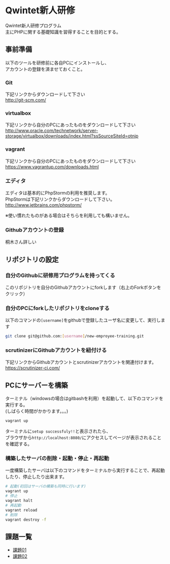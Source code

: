 # Qwintet新人研修

Qwintet新人研修プログラム  
主にPHPに関する基礎知識を習得することを目的とする。

## 事前準備

以下のツールを研修前に各自PCにインストールし、  
アカウントの登録を済ませておくこと。

### Git

下記リンクからダウンロードして下さい  
http://git-scm.com/

### virtualbox

下記リンクから自分のPCにあったものをダウンロードして下さい  
http://www.oracle.com/technetwork/server-storage/virtualbox/downloads/index.html?ssSourceSiteId=otnjp

### vagrant

下記リンクから自分のPCにあったものをダウンロードして下さい  
https://www.vagrantup.com/downloads.html

### エディタ

エディタは基本的にPhpStormの利用を推奨します。  
PhpStormは下記リンクからダウンロードして下さい。  
http://www.jetbrains.com/phpstorm/  
  
※使い慣れたものがある場合はそちらを利用しても構いません。

### Githubアカウントの登録

桐木さん詳しい

## リポジトリの設定

### 自分のGithubに研修用プログラムを持ってくる

このリポジトリを自分のGithubアカウントにforkします（右上のForkボタンをクリック）  

### 自分のPCにforkしたリポジトリをcloneする

以下のコマンドの`[username]`をgithubで登録したユーザ名に変更して、実行します

```sh
git clone git@github.com:[username]/new-emproyee-training.git
```

### scrutinizerにGithubアカウントを紐付ける

下記リンクからGithubアカウントとscrutinizerアカウントを関連付けます。  
https://scrutinizer-ci.com/

## PCにサーバーを構築

ターミナル（windowsの場合はgitbashを利用）を起動して、以下のコマンドを実行する。  
(しばらく時間がかかります。。。)

```sh
vagrant up
```

ターミナルに`setup successfuly!!`と表示されたら、  
ブラウザから`http://localhost:8080/`にアクセスしてページが表示されることを確認する。

### 構築したサーバの削除・起動・停止・再起動

一度構築したサーバは以下のコマンドをターミナルから実行することで、再起動したり、停止したり出来ます。

```sh
# 起動(初回はサーバの構築も同時に行います)
vagrant up
# 停止
vagrant halt
# 再起動
vagrant reload
# 削除
vagrant destroy -f
```

## 課題一覧

* [課題01](https://github.com/qwintet-dev/new-emproyee-training/blob/master/themes/01/README.md)
* [課題02](https://github.com/qwintet-dev/new-emproyee-training/blob/master/themes/02/README.md)
